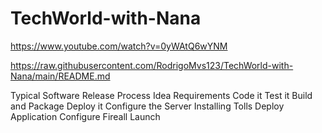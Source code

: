 # TechWorld-with-Nana
https://www.youtube.com/watch?v=0yWAtQ6wYNM

https://raw.githubusercontent.com/RodrigoMvs123/TechWorld-with-Nana/main/README.md



Typical Software Release Process 
Idea
Requirements 
Code it 
Test it 
Build and Package 
Deploy it 
Configure the Server 
Installing Tolls 
Deploy Application 
Configure Fireall
Launch 

